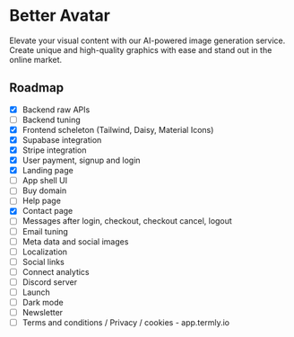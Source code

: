 # Better Avatar

Elevate your visual content with our AI-powered image generation service. Create unique and high-quality graphics with ease and stand out in the online market.

## Roadmap

- [x] Backend raw APIs
- [ ] Backend tuning
- [x] Frontend scheleton (Tailwind, Daisy, Material Icons)
- [x] Supabase integration
- [x] Stripe integration
- [x] User payment, signup and login
- [x] Landing page
- [ ] App shell UI
- [ ] Buy domain
- [ ] Help page
- [x] Contact page
- [ ] Messages after login, checkout, checkout cancel, logout
- [ ] Email tuning
- [ ] Meta data and social images
- [ ] Localization
- [ ] Social links
- [ ] Connect analytics
- [ ] Discord server
- [ ] Launch
- [ ] Dark mode
- [ ] Newsletter
- [ ] Terms and conditions / Privacy / cookies - app.termly.io
